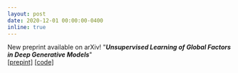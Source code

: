 ```yaml
---
layout: post
date: 2020-12-01 00:00:00-0400
inline: true
---
```


New preprint available on arXiv! "<b><i>Unsupervised Learning of Global Factors in Deep Generative Models</i></b>" <br><a href="https://arxiv.org/abs/2012.08234">[prepint]</a>  <a href="https://github.com/ipeis/UG-VAE">[code]</a>